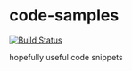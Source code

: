 # code-samples

[![Build Status](https://travis-ci.org/trimsrl/code-samples.svg?branch=master)](https://travis-ci.org/trimsrl/code-samples)

hopefully useful code snippets
